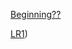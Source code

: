 
[Beginning??](https://github.com/ethanptruong/cse15l-lab-reports/blob/main/index1.md)

[LR1](https://ethanptruong.github.io/cse15l-lab-report/LabReport1))
